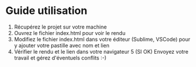 # Guide utilisation

1. Récupérez le projet sur votre machine
2. Ouvrez le fichier index.html pour voir le rendu
3. Modifiez le fichier index.html dans votre éditeur (Sublime, VSCode) pour y ajouter votre pastille avec nom et lien
4. Vérifier le rendu et le lien dans votre navigateur
   5 (SI OK) Envoyez votre travail et gérez d'éventuels conflits :-)
